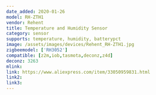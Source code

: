 ```yaml
---
date_added: 2020-01-26
model: RH-ZTH1
vendor: Rehent
title: Temperature and Humidity Sensor
category: sensor
supports: temperature, humidity, batterypct
image: /assets/images/devices/Rehent_RH-ZTH1.jpg
zigbeemodel: ['RH3052']
compatible: [z2m,iob,tasmota,deconz,z4d]
deconz: 3263
mlink: 
link: https://www.aliexpress.com/item/33050959831.html
link2: 
link3: 
---
```

